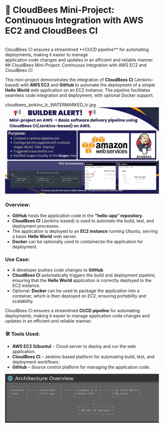 <h1>🐝 CloudBees Mini-Project:
<br>Continuous Integration with AWS EC2 and CloudBees CI</h1>
<br>
CloudBees CI ensures a streamlined **CI/CD pipeline** for automating deployments, making it easier to manage 
<br>application code changes and updates in an efficient and reliable manner.
<br>
## CloudBees Mini-Project: Continuous Integration with AWS EC2 and CloudBees CI

This mini-project demonstrates the integration of **CloudBees CI** (Jenkins-based) with **AWS EC2** and **GitHub** to automate the deployment of a simple **Hello World** web application on an EC2 instance. The pipeline facilitates seamless code integration and deployment, with optional Docker support.

cloudbees_jenkins_lc_WATERMARKED_lc.jpg
![Alt Text](cloudbees_jenkins_lc_WATERMARKED_lc.jpg)

### Overview:
- **GitHub** hosts the application code in the **"hello-app" repository**.
- **CloudBees CI** (Jenkins-based) is used to automate the build, test, and deployment processes.
- The application is deployed to an **EC2 instance** running Ubuntu, serving a basic **Hello World** web server.
- **Docker** can be optionally used to containerize the application for deployment.

### Use Case:
- A developer pushes code changes to **GitHub**.
- **CloudBees CI** automatically triggers the build and deployment pipeline, ensuring that the **Hello World** application is correctly deployed to the EC2 instance.
- Optional: **Docker** can be used to package the application into a container, which is then deployed on EC2, ensuring portability and scalability.

CloudBees CI ensures a streamlined **CI/CD pipeline** for automating deployments, making it easier to manage application code changes and updates in an efficient and reliable manner.


### 🛠️ Tools Used:
- **AWS EC2 (Ubuntu)** – Cloud server to deploy and run the web application.
- **CloudBees CI** – Jenkins-based platform for automating build, test, and deployment workflows.
- **GitHub** – Source control platform for managing the application code.


![Alt Text](cloudbees_aws_hello_world_app_lc.jpg)

